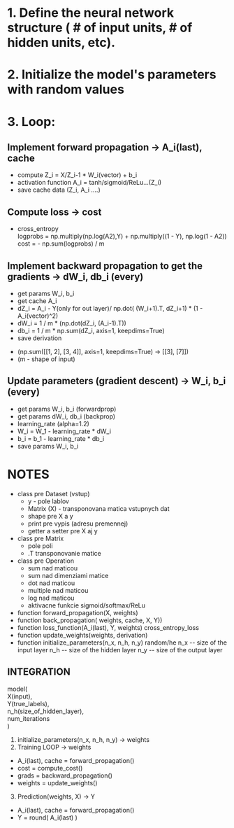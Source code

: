 # 1. Define the neural network structure ( # of input units,  # of hidden units, etc). 

# 2. Initialize the model's parameters with random values

# 3. Loop:

## Implement forward propagation -> A_i(last), cache
- compute Z_i = X/Z_i-1 * W_i(vector) + b_i
- activation function A_i = tanh/sigmoid/ReLu...(Z_i)
- save cache data (Z_i, A_i ....)

## Compute loss -> cost
- cross_entropy  
    logprobs = np.multiply(np.log(A2),Y) + np.multiply((1 - Y), np.log(1 - A2))
    cost = - np.sum(logprobs) / m

## Implement backward propagation to get the gradients -> dW_i, db_i (every)
- get params W_i, b_i
- get cache A_i
- dZ_i = A_i - Y(only for out layer)/ np.dot( (W_i+1).T, dZ_i+1) * (1 - A_i(vector)^2)
- dW_i = 1 / m * (np.dot(dZ_i, (A_i-1).T))
- db_i = 1 / m * np.sum(dZ_i, axis=1, keepdims=True)
- save derivation

* (np.sum([[1, 2], [3, 4]], axis=1, keepdims=True) -> [[3], [7]])
* (m - shape of input)

## Update parameters (gradient descent) -> W_i, b_i (every)
- get params W_i, b_i (forwardprop)
- get params dW_i, db_i (backprop)
- learning_rate (alpha=1.2)
- W_i = W_1 - learning_rate * dW_i
- b_i = b_1 - learning_rate * db_i
- save params W_i, b_i

# NOTES
- class pre Dataset (vstup)
    - y - pole lablov
    - Matrix (X) - transponovana matica vstupnych dat
    - shape pre X a y
    - print pre vypis (adresu premennej)
    - getter a setter pre X aj y
- class pre Matrix
    - pole poli
    - .T transponovanie matice
- class pre Operation
    - sum nad maticou
    - sum nad dimenziami matice
    - dot nad maticou
    - multiple nad maticou
    - log nad maticou
    - aktivacne funkcie sigmoid/softmax/ReLu
- function forward_propagation(X, weights)
- function back_propagation( weights, cache, X, Y))
- function loss_function(A_i(last), Y, weights) cross_entropy_loss
- function update_weights(weights, derivation)
- function initialize_parameters(n_x, n_h, n_y) random/he
    n_x -- size of the input layer
    n_h -- size of the hidden layer
    n_y -- size of the output layer

## INTEGRATION 
model(  
    X(input),   
    Y(true_labels),   
    n_h(size_of_hidden_layer),   
    num_iterations   
    )  

1. initialize_parameters(n_x, n_h, n_y) -> weights
2. Training LOOP -> weights
- A_i(last), cache = forward_propagation()
- cost = compute_cost()
- grads = backward_propagation()
- weights = update_weights()
3. Prediction(weights, X) -> Y
- A_i(last), cache = forward_propagation()
- Y = round( A_i(last) )